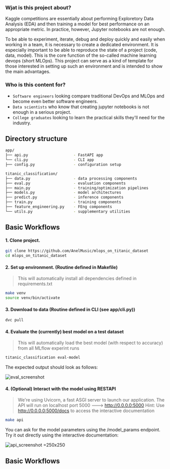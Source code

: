 ### Wjat is this project about?
Kaggle competitions are essentially about performing Exploretory Data Analysis (EDA) and then training a model for best performance on an appropriate metric. In practice, however, Jupyter notebooks are not enough. 

To be able to experiment, iterate, debug and deploy quickly and easily when working in a team, it is necessary to create a dedicated environment. It is especially important to be able to reproduce the state of a project (code, data, model).
This is the core function of the so-called machine learning devops (short MLOps).
This project can serve as a kind of template for those interested in setting up such an environment and is intended to show the main advantages.

### Who is this content for?
- `Software engineers` looking compare traditional DevOps and MLOps and become even better software engineers.
- `Data scientists` who know that creating jupyter notebooks is not enough in a serious project.
- `College graduates` looking to learn the practical skills they'll need for the industry.

## Directory structure
```bash
app/
├── api.py                    - FastAPI app
└── cli.py                    - CLI app
├── config.py                 - configuration setup

titanic_classification/
├── data.py                   - data processing components
├── eval.py                   - evaluation components
├── main.py                   - training/optimization pipelines
├── models.py                 - model architectures
├── predict.py                - inference components
├── train.py                  - training components
├── feature_engineering.py    - FEng components 
└── utils.py                  - supplementary utilities
```

## Basic Workflows

#### 1. Clone project.
```bash
git clone https://github.com/AnelMusic/mlops_on_titanic_dataset
cd mlops_on_titanic_dataset
```
#### 2. Set up environment. (Routine defined in Makefile)
> This will automatically install all dependencies defined in requirements.txt
```bash
make venv
source venv/bin/activate
```
#### 3. Download to data (Routine defined in CLI (see app/cli.py))
```bash
dvc pull
```
#### 4. Evaluate the (currently) best model on a test dataset
> This will automatically load the best model (with respect to accuracy) from all MLflow experint runs
```bash
titanic_classification eval-model
```
The expected output should look as follows:

![eval_screenshot](https://user-images.githubusercontent.com/32487291/133000323-ec0b7812-40a1-4e4f-983e-2dd378214874.png)

#### 4. (Optional) Interact with the model using RESTAPI
> We're using Uvicorn, a fast ASGI server to launch our application. 
> The API will run on localhost port 5000 ---> http://0.0.0.0:5000
> Hint: Use http://0.0.0.0:5000/docs to access the interactive documentation
```bash
make api
```
You can ask for the model parameters using the /model_params endpoint. Try it out directly using the interactive documentation:

![api_screenshot =250x250](https://user-images.githubusercontent.com/32487291/133000522-d5d09ca1-5ce4-474c-b5c3-a0739d545a86.png)
 

## Basic Workflows



